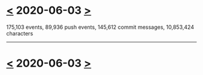 # [<](2020-06-02.md) 2020-06-03 [>](2020-06-04.md)

175,103 events, 89,936 push events, 145,612 commit messages, 10,853,424 characters



---

# [<](2020-06-02.md) 2020-06-03 [>](2020-06-04.md)

